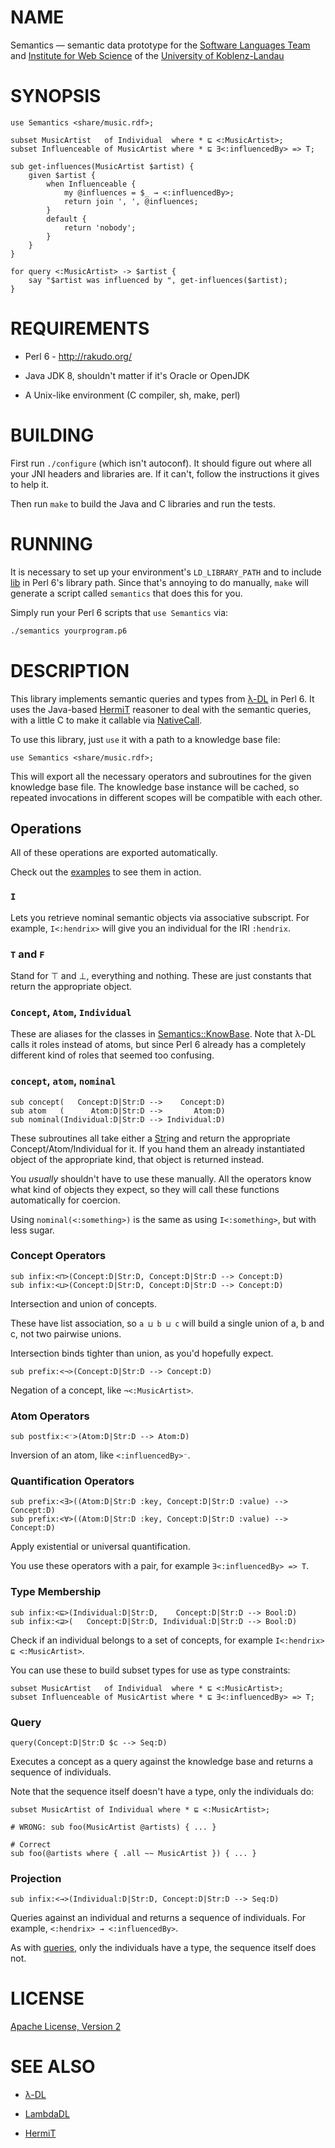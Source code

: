 # NAME

Semantics — semantic data prototype for the [Software Languages Team](http://softlang.wikidot.com/) and [Institute for Web Science](https://west.uni-koblenz.de/lambda-dl) of the [University of Koblenz-Landau](https://www.uni-koblenz-landau.de/en/university-of-koblenz-landau)


# SYNOPSIS

```perl6
use Semantics <share/music.rdf>;

subset MusicArtist   of Individual  where * ⊑ <:MusicArtist>;
subset Influenceable of MusicArtist where * ⊑ ∃<:influencedBy> => T;

sub get-influences(MusicArtist $artist) {
    given $artist {
        when Influenceable {
            my @influences = $_ → <:influencedBy>;
            return join ', ', @influences;
        }
        default {
            return 'nobody';
        }
    }
}

for query <:MusicArtist> -> $artist {
    say "$artist was influenced by ", get-influences($artist);
}
```


# REQUIREMENTS

* Perl 6 - <http://rakudo.org/>

* Java JDK 8, shouldn't matter if it's Oracle or OpenJDK

* A Unix-like environment (C compiler, sh, make, perl)


# BUILDING

First run `./configure` (which isn't autoconf). It should figure out where all
your JNI headers and libraries are. If it can't, follow the instructions it
gives to help it.

Then run `make` to build the Java and C libraries and run the tests.


# RUNNING

It is necessary to set up your environment's `LD_LIBRARY_PATH` and to include
[lib](lib) in Perl 6's library path. Since that's annoying to do manually,
`make` will generate a script called `semantics` that does this for you.

Simply run your Perl 6 scripts that `use Semantics` via:

```sh
./semantics yourprogram.p6
```


# DESCRIPTION

This library implements semantic queries and types from
[λ-DL](https://west.uni-koblenz.de/lambda-dl) in Perl 6. It uses the Java-based
[HermiT](http://www.hermit-reasoner.com/) reasoner to deal with the semantic
queries, with a little C to make it callable via
[NativeCall](https://docs.perl6.org/language/nativecall).

To use this library, just `use` it with a path to a knowledge base file:

```perl6
use Semantics <share/music.rdf>;
```

This will export all the necessary operators and subroutines for the given
knowledge base file. The knowledge base instance will be cached, so repeated
invocations in different scopes will be compatible with each other.


## Operations

All of these operations are exported automatically.

Check out the [examples](examples) to see them in action.


### `I`

Lets you retrieve nominal semantic objects via associative subscript.  For
example, `I<:hendrix>` will give you an individual for the IRI `:hendrix`.


### `T` and `F`

Stand for ⊤ and ⊥, everything and nothing. These are just constants that return
the appropriate object.


### `Concept`, `Atom`, `Individual`

These are aliases for the classes in
[Semantics::KnowBase](Semantics/KnowBase.pm6). Note that λ-DL calls it roles
instead of atoms, but since Perl 6 already has a completely different kind of
roles that seemed too confusing.


### `concept`, `atom`, `nominal`

```perl6
sub concept(   Concept:D|Str:D -->    Concept:D)
sub atom   (      Atom:D|Str:D -->       Atom:D)
sub nominal(Individual:D|Str:D --> Individual:D)
```

These subroutines all take either a [Str](https://docs.perl6.org/type/Str)ing
and return the appropriate Concept/Atom/Individual for it. If you hand them an
already instantiated object of the appropriate kind, that object is returned
instead.

You *usually* shouldn't have to use these manually. All the operators know what
kind of objects they expect, so they will call these functions automatically
for coercion.

Using `nominal(<:something>)` is the same as using `I<:something>`, but with
less sugar.


### Concept Operators

```perl6
sub infix:<⊓>(Concept:D|Str:D, Concept:D|Str:D --> Concept:D)
sub infix:<⊔>(Concept:D|Str:D, Concept:D|Str:D --> Concept:D)
```

Intersection and union of concepts.

These have list association, so `a ⊔ b ⊔ c` will build a single union of a, b
and c, not two pairwise unions.

Intersection binds tighter than union, as you'd hopefully expect.


```perl6
sub prefix:<¬>(Concept:D|Str:D --> Concept:D)
```

Negation of a concept, like `¬<:MusicArtist>`.


### Atom Operators

```perl6
sub postfix:<⁻>(Atom:D|Str:D --> Atom:D)
```

Inversion of an atom, like `<:influencedBy>⁻`.


### Quantification Operators

```perl6
sub prefix:<∃>((Atom:D|Str:D :key, Concept:D|Str:D :value) --> Concept:D)
sub prefix:<∀>((Atom:D|Str:D :key, Concept:D|Str:D :value) --> Concept:D)
```

Apply existential or universal quantification.

You use these operators with a pair, for example `∃<:influencedBy> => T`.


### Type Membership

```perl6
sub infix:<⊑>(Individual:D|Str:D,    Concept:D|Str:D --> Bool:D)
sub infix:<⊒>(   Concept:D|Str:D, Individual:D|Str:D --> Bool:D)
```

Check if an individual belongs to a set of concepts, for example `I<:hendrix> ⊑
<:MusicArtist>`.

You can use these to build subset types for use as type constraints:

```perl6
subset MusicArtist   of Individual  where * ⊑ <:MusicArtist>;
subset Influenceable of MusicArtist where * ⊑ ∃<:influencedBy> => T;
```


### Query

```perl6
query(Concept:D|Str:D $c --> Seq:D)
```

Executes a concept as a query against the knowledge base and returns a sequence
of individuals.

Note that the sequence itself doesn't have a type, only the individuals do:

```perl6
subset MusicArtist of Individual where * ⊑ <:MusicArtist>;

# WRONG: sub foo(MusicArtist @artists) { ... }

# Correct
sub foo(@artists where { .all ~~ MusicArtist }) { ... }
```


### Projection

```perl6
sub infix:<→>(Individual:D|Str:D, Concept:D|Str:D --> Seq:D)
```

Queries against an individual and returns a sequence of individuals. For
example, `<:hendrix> → <:influencedBy>`.

As with [queries](#query), only the individuals have a type, the sequence
itself does not.



# LICENSE

[Apache License, Version 2](LICENSE)


# SEE ALSO

* [λ-DL](https://west.uni-koblenz.de/lambda-dl)

* [LambdaDL](https://github.com/hartenfels/LambdaDL)

* [HermiT](http://www.hermit-reasoner.com/)
